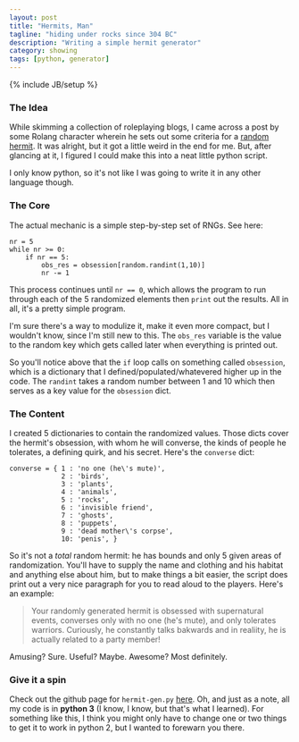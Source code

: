 ```yaml
---
layout: post
title: "Hermits, Man"
tagline: "hiding under rocks since 304 BC"
description: "Writing a simple hermit generator"
category: showing
tags: [python, generator]
---
```

{% include JB/setup %}

### The Idea

While skimming a collection of roleplaying blogs, I came across a post
by some Rolang character wherein he sets out some criteria for a 
[random hermit](http://www.rolang.com/archives/446). It was alright, but
it got a little weird in the end for me. But, after glancing at it, I 
figured I could make this into a neat little python script.

I only know python, so it's not like I was going to write it in any other
language though.

### The Core

The actual mechanic is a simple step-by-step set of RNGs. See here:

<!--<script src="https://gist.github.com/2893923.js?file=gistfile1.py"></script>-->

<pre><code class="python">nr = 5
while nr >= 0:
    if nr == 5:
        obs_res = obsession[random.randint(1,10)]
        nr -= 1
</code></pre>

This process continues until `nr == 0`, which allows the program to run
through each of the 5 randomized elements then `print` out the results. 
All in all, it's a pretty simple program.

I'm sure there's a way to modulize it, make it even more compact, but I 
wouldn't know, since I'm still new to this. The `obs_res` variable is the
value to the random key which gets called later when everything is printed
out.

So you'll notice above that the `if` loop calls on something called
`obsession`, which is a dictionary that I defined/populated/whatevered 
higher up in the code. The `randint` takes a random number between 1 and
10 which then serves as a key value for the `obsession` dict. 

### The Content

I created 5 dictionaries to contain the randomized values. Those dicts 
cover the hermit's obsession, with whom he will converse, the kinds of 
people he tolerates, a defining quirk, and his secret. Here's the `converse`
dict:

<!--<script src="https://gist.github.com/2893927.js?file=gistfile1.py"></script>-->

<pre class="prettyprint"><code class="python">converse = { 1 : 'no one (he\'s mute)',
             2 : 'birds',
             3 : 'plants',
             4 : 'animals',
             5 : 'rocks',
             6 : 'invisible friend',
             7 : 'ghosts',
             8 : 'puppets',
             9 : 'dead mother\'s corpse',
             10: 'penis', }
</code></pre>

So it's not a *total* random hermit: he has bounds and only 5 given areas
of randomization. You'll have to supply the name and clothing and his 
habitat and anything else about him, but to make things a bit easier, the
script does print out a very nice paragraph for you to read aloud to the 
players. Here's an example:

>Your randomly generated hermit is obsessed with supernatural events,
>converses only with no one (he's mute), and only tolerates warriors.
>Curiously, he constantly talks bakwards and in realiity, 
>he is actually related to a party member!

Amusing? Sure. Useful? Maybe. Awesome? Most definitely.

### Give it a spin

Check out the github page for `hermit-gen.py` [here](https://github.com/thunderchao/roleplaying/blob/master/hermit-gen.py).
Oh, and just as a note, all my code is in **python 3** (I know, I know, 
but that's what I learned). For something like this, I think you might 
only have to change one or two things to get it to work in python 2, but
I wanted to forewarn you there.

